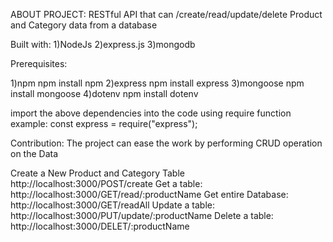 ABOUT PROJECT:
RESTful API that can /create/read/update/delete Product and Category data from a database

Built with:
1)NodeJs
2)express.js
3)mongodb

Prerequisites:

1)npm
npm install npm
2)express
npm install express
3)mongoose
npm install mongoose
4)dotenv
npm install dotenv

import the above dependencies into the code using require function
example: const express = require("express");

Contribution:
The project can ease the work by performing CRUD operation on the Data

Create a New Product and Category Table
http://localhost:3000/POST/create
Get a table:
http://localhost:3000/GET/read/:productName
Get entire Database:
http://localhost:3000/GET/readAll
Update a table:
http://localhost:3000/PUT/update/:productName
Delete a table:
http://localhost:3000/DELET/:productName









